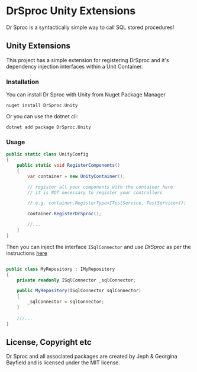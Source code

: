 # DrSproc Unity Extensions
Dr Sproc is a syntactically simple way to call SQL stored procedures!

## Unity Extensions
This project has a simple extension for registering DrSproc and it's dependency injection interfaces within a Unit Container.

### Installation

You can install Dr Sproc with Unity from Nuget Package Manager

```cli
nuget install DrSproc.Unity
```

Or you can use the dotnet cli:

```cli
dotnet add package DrSproc.Unity
```

### Usage

```cs
public static class UnityConfig
{
    public static void RegisterComponents()
    {
        var container = new UnityContainer();

        // register all your components with the container here
        // it is NOT necessary to register your controllers

        // e.g. container.RegisterType<ITestService, TestService>();

        container.RegisterDrSproc();

        //...
    }
}
```
Then you can inject the interface `ISqlConnector` and use *DrSproc* as per the instructions [here](https://github.com/jephbayf1986/DrSproc)

```cs

public class MyRepository : IMyRepository
{
    private readonly ISqlConnector _sqlConnector;

    public MyRepository(ISqlConnector sqlConnector)
    {
        _sqlConnector = sqlConnector;
    }
    
    ///...
}

```

## License, Copyright etc
Dr Sproc and all associated packages are created by Jeph & Georgina Bayfield and is licensed under the MIT license.
